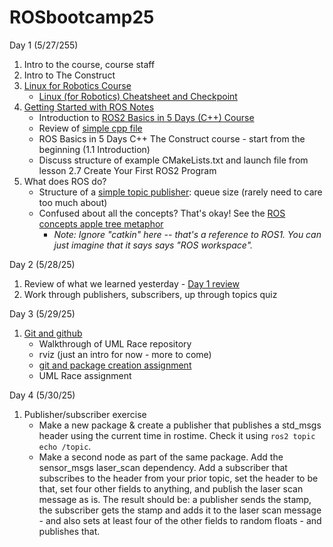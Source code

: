 # ROSbootcamp25

Day 1 (5/27/255)

1. Intro to the course, course staff
2. Intro to The Construct
3. [Linux for Robotics Course](https://app.theconstruct.ai/courses/185)
   - [Linux (for Robotics) Cheatsheet and Checkpoint](linux-for-robotics-cheatsheet.md)
4. [Getting Started with ROS Notes](getting-started-ROS.md)
   - Introduction to [ROS2 Basics in 5 Days (C++) Course](https://app.theconstruct.ai/courses/133)
   - Review of [simple cpp file](simple.cpp)
   - ROS Basics in 5 Days C++ The Construct course - start from the beginning (1.1 Introduction)
   - Discuss structure of example CMakeLists.txt and launch file from lesson 2.7 Create Your First ROS2 Program
5. What does ROS do?
   - Structure of a [simple topic publisher](simple_topic_publisher.app): queue size (rarely need to care too much about)
   - Confused about all the concepts? That's okay! See the [ROS concepts apple tree metaphor](https://ktiwari9.gitlab.io/ros101/JargonSection.html)
     - _Note: Ignore "catkin" here -- that's a reference to ROS1. You can just imagine that it says says "ROS workspace"._

Day 2 (5/28/25)

1. Review of what we learned yesterday - [Day 1 review](day1-review.md)
2. Work through publishers, subscribers, up through topics quiz

Day 3 (5/29/25)

1. [Git and github](git-cheatsheet.md)
   - Walkthrough of UML Race repository
   - rviz (just an intro for now - more to come)
   - [git and package creation assignment](day3-assigment.md)
   - UML Race assignment

Day 4 (5/30/25)

1. Publisher/subscriber exercise
   - Make a new package & create a publisher that publishes a std_msgs header using the current time in rostime. Check it using `ros2 topic echo /topic`.
   - Make a second node as part of the same package. Add the sensor_msgs laser_scan dependency. Add a subscriber that subscribes to the header from your prior topic, set the header to be that, set four other fields to anything, and publish the laser scan message as is. The result should be: a publisher sends the stamp, the subscriber gets the stamp and adds it to the laser scan message - and also sets at least four of the other fields to random floats - and publishes that.
